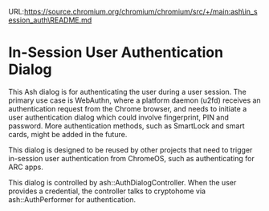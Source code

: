 URL:https://source.chromium.org/chromium/chromium/src/+/main:ash\in_session_auth\README.md
# In-Session User Authentication Dialog

This Ash dialog is for authenticating the user during a user session. The
primary use case is WebAuthn, where a platform daemon (u2fd) receives an
authentication request from the Chrome browser, and needs to initiate a user
authentication dialog which could involve fingerprint, PIN and password. More
authentication methods, such as SmartLock and smart cards, might be added in
the future.

This dialog is designed to be reused by other projects that need to trigger
in-session user authentication from ChromeOS, such as authenticating for ARC
apps.

This dialog is controlled by ash::AuthDialogController. When the user provides
a credential, the controller talks to cryptohome via
ash::AuthPerformer for authentication.
